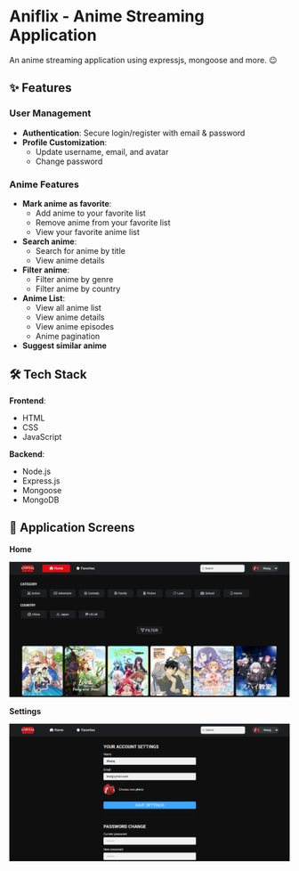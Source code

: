 # Aniflix - Anime Streaming Application

An anime streaming application using expressjs, mongoose and more. 😉

## ✨ Features

### User Management

- **Authentication**: Secure login/register with email & password
- **Profile Customization**:
  - Update username, email, and avatar
  - Change password

### Anime Features

- **Mark anime as favorite**:
  - Add anime to your favorite list
  - Remove anime from your favorite list
  - View your favorite anime list
- **Search anime**:
  - Search for anime by title
  - View anime details
- **Filter anime**:
  - Filter anime by genre
  - Filter anime by country
- **Anime List**:
  - View all anime list
  - View anime details
  - View anime episodes
  - Anime pagination
- **Suggest similar anime**

## 🛠 Tech Stack

**Frontend**:

- HTML
- CSS
- JavaScript

**Backend**:

- Node.js
- Express.js
- Mongoose
- MongoDB

## 📸 Application Screens

**Home**

![Home](./public/img/app-img/home-page.PNG)

**Settings**

![Settings](./public/img/app-img/setting-page.PNG)
